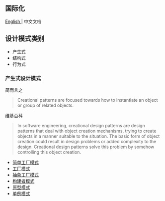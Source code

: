 ## 国际化
[ English ](README.md) | 中文文档
## 设计模式类别

- 产生式
- 结构式
- 行为式

### 产生式设计模式
简而言之
> Creational patterns are focused towards how to instantiate an object or group of related objects.

维基百科
> In software engineering, creational design patterns are design patterns that deal with object creation mechanisms, trying to create objects in a manner suitable to the situation. The basic form of object creation could result in design problems or added complexity to the design. Creational design patterns solve this problem by somehow controlling this object creation.
- [简单工厂模式]()
- [工厂模式]()
- [抽象工厂模式]()
- [构建者模式]()
- [原型模式]()
- [单例模式]()
